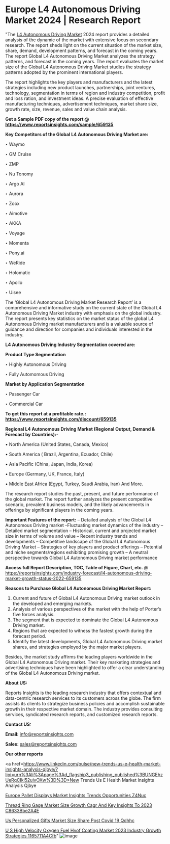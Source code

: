 # Europe L4 Autonomous Driving Market 2024 | Research Report

 "The <a href=https://www.reportsinsights.com/sample/659135>L4 Autonomous Driving Market</a> 2024 report provides a detailed analysis of the dynamic of the market with extensive focus on secondary research. The report sheds light on the current situation of the market size, share, demand, development patterns, and forecast in the coming years. The report Global L4 Autonomous Driving Market analyzes the strategy patterns, and forecast in the coming years. The report evaluates the market size of the Global L4 Autonomous Driving Market studies the strategy patterns adopted by the prominent international players.

The report highlights the key players and manufacturers and the latest strategies including new product launches, partnerships, joint ventures, technology, segmentation in terms of region and industry competition, profit and loss ration, and investment ideas. A precise evaluation of effective manufacturing techniques, advertisement techniques, market share size, growth rate, size, revenue, sales and value chain analysis.

<strong>Get a Sample PDF copy of the report @ <a href=https://www.reportsinsights.com/sample/659135 style=color:#0000ff;>https://www.reportsinsights.com/sample/659135</a></strong>

<strong>Key Competitors of the Global L4 Autonomous Driving Market are:</strong>

‣ Waymo

‣ GM Cruise

‣ ZMP

‣ Nu Tonomy

‣ Argo AI

‣ Aurora

‣ Zoox

‣ Aimotive

‣ AKKA

‣ Voyage

‣ Momenta

‣ Pony.ai

‣ WeRide

‣ Holomatic

‣ Apollo

‣ Uisee

The ‘Global L4 Autonomous Driving Market Research Report’ is a comprehensive and informative study on the current state of the Global L4 Autonomous Driving Market industry with emphasis on the global industry. The report presents key statistics on the market status of the global L4 Autonomous Driving market manufacturers and is a valuable source of guidance and direction for companies and individuals interested in the industry.

<strong>L4 Autonomous Driving Industry Segmentation covered are:</strong>

<strong>Product Type Segmentation</strong>

‣ Highly Autonomous Driving

‣ Fully Automomous Driving

<strong>Market by Application Segmentation</strong>

‣ Passenger Car

‣ Commercial Car

<strong>To get this report at a profitable rate.: <a href=https://www.reportsinsights.com/discount/659135 style=color:#0000ff;>https://www.reportsinsights.com/discount/659135</a></strong>

<strong>Regional L4 Autonomous Driving Market (Regional Output, Demand &amp; Forecast by Countries):-</strong>

• North America (United States, Canada, Mexico)

• South America ( Brazil, Argentina, Ecuador, Chile)

• Asia Pacific (China, Japan, India, Korea)

• Europe (Germany, UK, France, Italy)

• Middle East Africa (Egypt, Turkey, Saudi Arabia, Iran) And More.

The research report studies the past, present, and future performance of the global market. The report further analyzes the present competitive scenario, prevalent business models, and the likely advancements in offerings by significant players in the coming years.

<strong>Important Features of the report:</strong>
– Detailed analysis of the Global L4 Autonomous Driving market
–Fluctuating market dynamics of the industry
–Detailed market segmentation
– Historical, current and projected market size in terms of volume and value
– Recent industry trends and developments
– Competitive landscape of the Global L4 Autonomous Driving Market
– Strategies of key players and product offerings
– Potential and niche segments/regions exhibiting promising growth
– A neutral perspective towards Global L4 Autonomous Driving market performance

<strong>Access full Report Description, TOC, Table of Figure, Chart, etc. </strong>@   <a href=https://reportsinsights.com/industry-forecast/l4-autonomous-driving-market-growth-status-2022-659135 style=color:#0000ff;>https://reportsinsights.com/industry-forecast/l4-autonomous-driving-market-growth-status-2022-659135</a>

<strong>Reasons to Purchase Global L4 Autonomous Driving Market Report:</strong>
1. Current and future of Global L4 Autonomous Driving market outlook in the developed and emerging markets.
2. Analysis of various perspectives of the market with the help of Porter’s five forces analysis.
3. The segment that is expected to dominate the Global L4 Autonomous Driving market.
4. Regions that are expected to witness the fastest growth during the forecast period.
5. Identify the latest developments, Global L4 Autonomous Driving market shares, and strategies employed by the major market players.

Besides, the market study affirms the leading players worldwide in the Global L4 Autonomous Driving market. Their key marketing strategies and advertising techniques have been highlighted to offer a clear understanding of the Global L4 Autonomous Driving market.

<strong><strong>About US</strong>:</strong>

Reports Insights is the leading research industry that offers contextual and data-centric research services to its customers across the globe. The firm assists its clients to strategize business policies and accomplish sustainable growth in their respective market domain. The industry provides consulting services, syndicated research reports, and customized research reports.

<strong>Contact US:</strong>

<p class=><b>Email:</b> <a href=mailto:info@reportsinsights.com>info@reportsinsights.com</a></p>
<p class=><b>Sales:</b> <a href=mailto:sales@reportsinsights.com>sales@reportsinsights.com</a></p>

<strong>Our other reports</strong>

<a href=https://www.linkedin.com/pulse/new-trends-us-e-health-market-insights-analysis-qjbye/?lipi=urn%3Ali%3Apage%3Ad_flagship3_publishing_published%3BUNGEhzUeRqCIkl52uivOXw%3D%3D>New Trends Us E Health Market Insights Analysis Qjbye</a>

<a href=https://www.linkedin.com/pulse/europe-pallet-displays-market-insights-trends-opportunities-z4nuc/>Europe Pallet Displays Market Insights Trends Opportunities Z4Nuc</a>

<a href=https://medium.com/@swatiga40/thread-ring-gage-market-size-growth-cagr-and-key-insights-to-2023-c8633bbe2a4e>Thread Ring Gage Market Size Growth Cagr And Key Insights To 2023 C8633Bbe2A4E</a>

<a href=https://www.linkedin.com/pulse/us-personalized-gifts-market-size-share-post-covid-19-qdhhc/>Us Personalized Gifts Market Size Share Post Covid 19 Qdhhc</a>

<a href=https://medium.com/@aryawankhede943/u-s-high-velocity-oxygen-fuel-hvof-coating-market-2023-industry-growth-strategies-1165711a4cfb>U S High Velocity Oxygen Fuel Hvof Coating Market 2023 Industry Growth Strategies 1165711A4Cfb</a>"
![image](https://github.com/daminid12/RImarketresearch/assets/158430485/77541f87-332b-4abd-afff-de47b06568c4)

